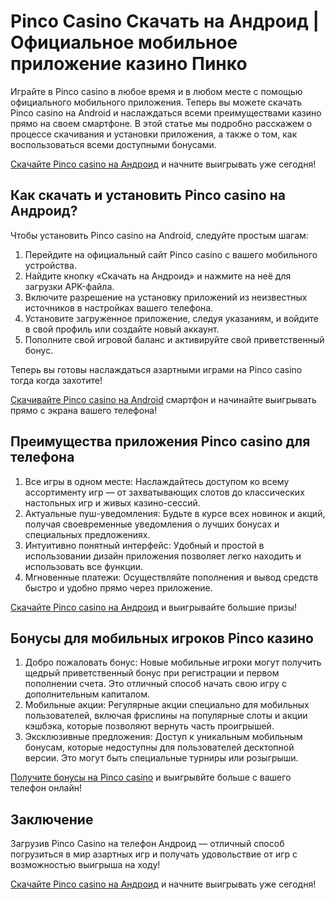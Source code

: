 # Pinco Casino Скачать на Андроид  | Официальное мобильное приложение казино Пинко

Играйте в Pinco casino в любое время и в любом месте с помощью официального мобильного приложения. Теперь вы можете скачать Pinco casino на Android и наслаждаться всеми преимуществами казино прямо на своем смартфоне. В этой статье мы подробно расскажем о процессе скачивания и установки приложения, а также о том, как воспользоваться всеми доступными бонусами.

[Скачайте Pinco casino на Андроид](https://bit.ly/pincokazino) и начните выигрывать уже сегодня!

## Как скачать и установить Pinco casino на Андроид?

Чтобы установить Pinco casino на Android, следуйте простым шагам:

1. Перейдите на официальный сайт Pinco casino с вашего мобильного устройства.
2. Найдите кнопку «Скачать на Андроид» и нажмите на неё для загрузки APK-файла.
3. Включите разрешение на установку приложений из неизвестных источников в настройках вашего телефона.
4. Установите загруженное приложение, следуя указаниям, и войдите в свой профиль или создайте новый аккаунт.
5. Пополните свой игровой баланс и активируйте свой приветственный бонус.

Теперь вы готовы наслаждаться азартными играми на Pinco casino тогда когда захотите!

[Скачивайте Pinco casino на Android](https://bit.ly/pincokazino) смартфон и начинайте выигрывать прямо с экрана вашего телефона!

## Преимущества приложения Pinco casino для телефона

1. Все игры в одном месте: Наслаждайтесь доступом ко всему ассортименту игр — от захватывающих слотов до классических настольных игр и живых казино-сессий.
2. Актуальные пуш-уведомления: Будьте в курсе всех новинок и акций, получая своевременные уведомления о лучших бонусах и специальных предложениях.
3. Интуитивно понятный интерфейс: Удобный и простой в использовании дизайн приложения позволяет легко находить и использовать все функции.
4. Мгновенные платежи: Осуществляйте пополнения и вывод средств быстро и удобно прямо через приложение.

[Скачайте Pinco casino на Андроид](https://bit.ly/pincokazino) и выигрывайте большие призы!

## Бонусы для мобильных игроков Pinco казино

1. Добро пожаловать бонус: Новые мобильные игроки могут получить щедрый приветственный бонус при регистрации и первом пополнении счета. Это отличный способ начать свою игру с дополнительным капиталом.
2. Мобильные акции: Регулярные акции специально для мобильных пользователей, включая фриспины на популярные слоты и акции кэшбэка, которые позволяют вернуть часть проигрышей.
3. Эксклюзивные предложения: Доступ к уникальным мобильным бонусам, которые недоступны для пользователей десктопной версии. Это могут быть специальные турниры или розыгрыши.

[Получите бонусы на Pinco casino](https://bit.ly/pincokazino) и выигрывйте больше с вашего телефон онлайн!


## Заключение

Загрузив Pinco Casino на телефон Андроид — отличный способ погрузиться в мир азартных игр и получать удовольствие от игр с возможностью выигрыша на ходу!

[Скачайте Pinco casino на Андроид](https://bit.ly/pincokazino) и начните выигрывать уже сегодня!




